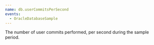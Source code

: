 ```yaml
---
name: db.userCommitsPerSecond
events:
  - OracleDatabaseSample
---
```


The number of user commits performed, per second during the sample period.